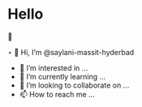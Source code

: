 # Hello 

🔭

⋆  👋 Hi, I’m @saylani-massit-hyderbad
- 👀 I’m interested in ...
- 🌱 I’m currently learning ...
- 💞️ I’m looking to collaborate on ...
- 📫 How to reach me ...

<!---
saylani-massit-hyderbad/saylani-massit-hyderbad is a ✨ special ✨ repository because its `README.md` (this file) appears on your GitHub profile.
You can click the Preview link to take a look at your changes.
--->

